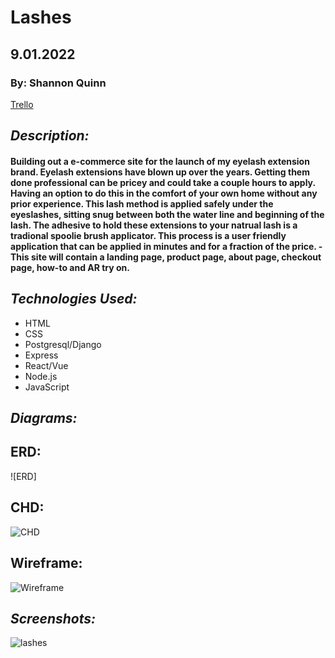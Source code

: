 # **Lashes**

## 9.01.2022
### By: Shannon Quinn
[Trello](https://trello.com/b/xaku9Al9/lashes)

## *Description:*

#### Building out a e-commerce site for the launch of my eyelash extension brand. Eyelash extensions have blown up over the years. Getting them done professional can be pricey and could take a couple hours to apply. Having an option to do this in the comfort of your own home without any prior experience. This lash method is applied safely under the eyeslashes, sitting snug between both the water line and beginning of the lash. The adhesive to hold these extensions to your natrual lash is a tradional spoolie brush applicator. This process is a user friendly application that can be applied in minutes and for a fraction of the price. - This site will contain a landing page, product page, about page, checkout page, how-to and AR try on. 

## *Technologies Used:*
* HTML
* CSS
* Postgresql/Django
* Express
* React/Vue
* Node.js
* JavaScript


## *Diagrams:*

 ## ERD:
![ERD]

## CHD:
![CHD](https://user-images.githubusercontent.com/107195049/188170926-592c5cb4-204d-4053-8dfa-5511a9079e70.png)


## Wireframe:
![Wireframe](https://user-images.githubusercontent.com/107195049/188170737-e8d08968-f5ab-4d5f-94ce-e0d120107c35.png)


## *Screenshots:*
![lashes](https://www.lafleurlifestyle.com/wp-content/uploads/2018/02/eyelash-drawing-e1517906221252.jpg)
